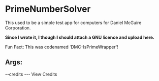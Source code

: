 # PrimeNumberSolver

This used to be a simple test app for computers for Daniel McGuire Corporation.

**Since I wrote it, I though I should attach a GNU licence and upload here.**

Fun Fact: This was codenamed 'DMC-IsPrimeWrapper'!


## Args:
--credits    ---  View Credits

